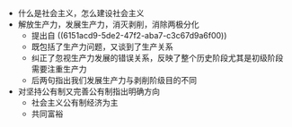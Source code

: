 - 什么是社会主义，怎么建设社会主义
- 解放生产力，发展生产力，消灭剥削，消除两极分化
	- 提出自 ((6151acd9-5de2-47f2-aba7-c3c67d9a6f00))
	- 既包括了生产力问题，又谈到了生产关系
	- 纠正了忽视生产力发展的错误关系，反映了整个历史阶段尤其是初级阶段需要注重生产力
	- 后两句指出我们发展生产力与剥削阶级目的不同
- 对坚持公有制又完善公有制指出明确方向
	- 社会主义公有制经济为主
	- 共同富裕